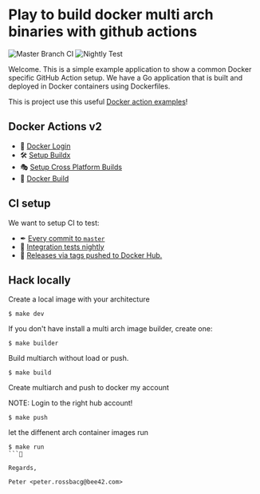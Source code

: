 # Play to build docker multi arch binaries with github actions

![Master Branch CI](https://github.com/rossbachp/multiarch-example/workflows/Create%20Dev%20/badge.svg?branch=master) ![Nightly Test](https://github.com/rossbachp/multiarch-example/workflows/Nightly%20Test/badge.svg?branch=master)

Welcome. This is a simple example application to show a common Docker specific GitHub Action setup. We have a Go application that is built and
deployed in Docker containers using Dockerfiles.

This is project use this useful [Docker action examples](https://github.com/metcalfc/docker-action-examples)!

## Docker Actions v2

- 🚪 [Docker Login](https://github.com/docker/login-action)
- 🛠 [Setup Buildx](https://github.com/docker/setup-buildx-action)
- 🎭 [Setup Cross Platform Builds](https://github.com/docker/setup-qemu-action)
- 🔨 [Docker Build](https://github.com/docker/build-push-action)

## CI setup

We want to setup CI to test:

- ✒ [Every commit to `master`](https://github.com/rossbachp/multiarch-example/blob/master/.github/workflows/image.yml)
- 🌃 [Integration tests nightly](https://github.com/rossbachp/multiarch-example/blob/master/.github/workflows/nightly.yml)
- 🐳 [Releases via tags pushed to Docker Hub.](https://github.com/ossbachp/multiarch-example/blob/master/.github/workflows/release.yml)

## Hack locally

Create a local image with your architecture

```
$ make dev
```

If you don't have install a multi arch image builder, create one:

```
$ make builder
```

Build multiarch without load or push.

```
$ make build
```

Create multiarch and push to docker my account

NOTE: Login to the right hub account!

```
$ make push
```

let the diffenent arch container images run

```
$ make run
```

Regards,

Peter <peter.rossbacg@bee42.com>
